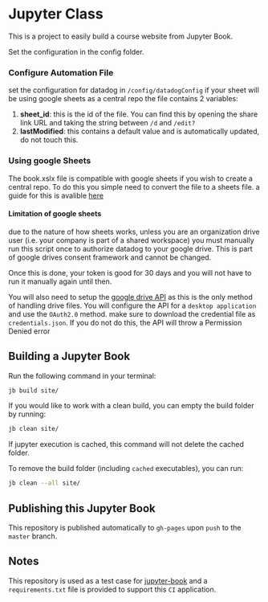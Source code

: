 # Jupyter Class

This is a project to easily build a course website from Jupyter Book.  

Set the configuration in the config folder.
### Configure Automation File
set the configuration for datadog in `/config/datadogConfig` if your sheet will be using google sheets as a central repo
the file contains 2 variables:
1. **sheet_id**: this is the id of the file. You can find this by opening the share link URL and taking the string between `/d` and `/edit?`
2. **lastModified**: this contains a default value and is automatically updated, do not touch this.

### Using google Sheets
The book.xslx file is compatible with google sheets if you wish to create a central repo.
To do this you simple need to convert the file to a sheets file. a guide for this is avalible
[here](https://spreadsheetpoint.com/convert-excel-to-google-sheets/)

#### Limitation of google sheets
due to the nature of how sheets works, unless you are an organization drive user (i.e. your company is part of a shared workspace)
you must manually run this script once to authorize datadog to your google drive. This is part of google drives consent framework and cannot be changed.

Once this is done, your token is good for 30 days and you will not have to run it manually again until then.

You will also need to setup the [google drive API](https://developers.google.com/drive/api/v3/enable-drive-api) as this is the
only method of handling drive files. You will configure the API for a  `desktop application` and use the `OAuth2.0` method.
make sure to download the credential file as `credentials.json`. If you do not do this, the API will throw a Permission Denied error

## Building a Jupyter Book

Run the following command in your terminal:

```bash
jb build site/
```

If you would like to work with a clean build, you can empty the build folder by running:

```bash
jb clean site/
```

If jupyter execution is cached, this command will not delete the cached folder.

To remove the build folder (including `cached` executables), you can run:

```bash
jb clean --all site/
```

## Publishing this Jupyter Book

This repository is published automatically to `gh-pages` upon `push` to the `master` branch.

## Notes

This repository is used as a test case for [jupyter-book](https://github.com/executablebooks/jupyter-book) and
a `requirements.txt` file is provided to support this `CI` application.
